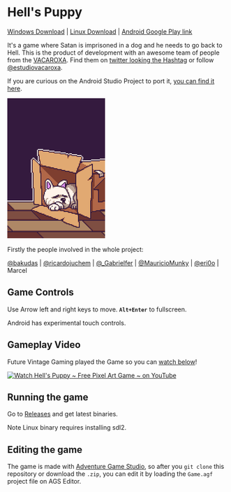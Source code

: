 # Hell's Puppy

[Windows Download](https://github.com/VacaRoxa/dogfromhell/releases/download/1.2.0/hellspuppy_windows.zip) | [Linux Download](https://github.com/VacaRoxa/dogfromhell/releases/download/1.2.0/hellspuppy_linux_sdl2.tar.gz) | [Android Google Play link](https://play.google.com/store/apps/details?id=com.vacaroxa.hellspuppy)

It's a game where Satan is imprisoned in a dog and he needs to go back to Hell. 
This is the product of development with an awesome team of people from the 
[VACAROXA](https://apoia.se/vacaroxa). Find them on 
[twitter looking the Hashtag](https://twitter.com/hashtag/vacaroxa?src=hash)
or follow [@estudiovacaroxa](https://twitter.com/estudiovacaroxa).

If you are curious on the Android Studio Project to port it, [you can find it here](https://github.com/ericoporto/vacaroxa_hellspuppy).

![](img/title_screen/title.png)

Firstly the people involved in the whole project:

[@bakudas](https://twitter.com/bakudas) | [@ricardojuchem](https://twitter.com/ricardojuchem) | [@_Gabrielfer](https://twitter.com/_Gabrielfer) | [@MauricioMunky](https://twitter.com/MauricioMunky) |  [@eri0o](https://twitter.com/eri0o) | Marcel

## Game Controls

Use Arrow left and right keys to move.  **`Alt+Enter`** to fullscreen.

Android has experimental touch controls.

## Gameplay Video

Future Vintage Gaming played the Game so you can [watch below](https://www.youtube.com/watch?v=nCoi0PT_Bk0)!

[![Watch Hell's Puppy ~ Free Pixel Art Game ~ on YouTube](https://user-images.githubusercontent.com/2244442/52021089-d49c6300-24da-11e9-83b6-ccc8c06b9527.png)](https://www.youtube.com/watch?v=nCoi0PT_Bk0)

## Running the game

Go to [Releases](https://github.com/VacaRoxa/dogfromhell/releases) and get latest binaries.

Note Linux binary requires installing sdl2.

## Editing the game

The game is made with [Adventure Game Studio](https://www.adventuregamestudio.co.uk/forums/index.php), so after you `git clone` this repository or
download the `.zip`, you can edit it by loading the `Game.agf` project file on AGS Editor.



